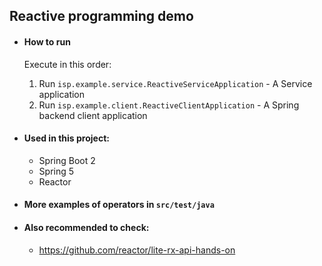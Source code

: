 ## Reactive programming demo

* #### How to run
    Execute in this order:
    1. Run `isp.example.service.ReactiveServiceApplication` - A Service application 
    2. Run `isp.example.client.ReactiveClientApplication` - A Spring backend client application


* #### Used in this project:
    * Spring Boot 2
    * Spring 5
    * Reactor

* #### More examples of operators in `src/test/java`

* #### Also recommended to check:
    * https://github.com/reactor/lite-rx-api-hands-on
